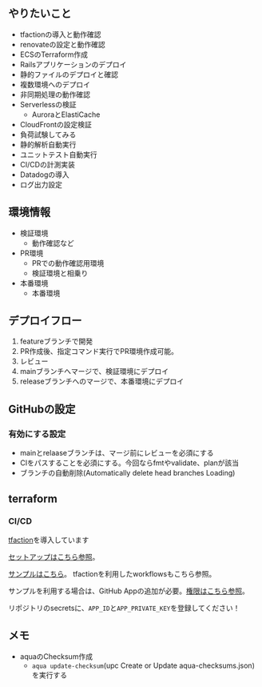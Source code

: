
## やりたいこと
- tfactionの導入と動作確認
- renovateの設定と動作確認
- ECSのTerraform作成
- Railsアプリケーションのデプロイ
- 静的ファイルのデプロイと確認
- 複数環境へのデプロイ
- 非同期処理の動作確認
- Serverlessの検証
    - AuroraとElastiCache
- CloudFrontの設定検証
- 負荷試験してみる
- 静的解析自動実行
- ユニットテスト自動実行
- CI/CDの計測実装
- Datadogの導入
- ログ出力設定

## 環境情報
- 検証環境
    - 動作確認など
- PR環境
    - PRでの動作確認用環境
    - 検証環境と相乗り
- 本番環境
    - 本番環境

## デプロイフロー
1. featureブランチで開発
1. PR作成後、指定コマンド実行でPR環境作成可能。
1. レビュー
1. mainブランチへマージで、検証環境にデプロイ
1. releaseブランチへのマージで、本番環境にデプロイ

## GitHubの設定
### 有効にする設定
- mainとrelaaseブランチは、マージ前にレビューを必須にする
- CIをパスすることを必須にする。今回ならfmtやvalidate、planが該当
- ブランチの自動削除(Automatically delete head branches Loading)

## terraform
### CI/CD
[tfaction](https://suzuki-shunsuke.github.io/tfaction/docs/)を導入しています

[セットアップはこちら参照](https://suzuki-shunsuke.github.io/tfaction/docs/config/setup)。

[サンプルはこちら](https://github.com/suzuki-shunsuke/tfaction-example)。
tfactionを利用したworkflowsもこちら参照。

サンプルを利用する場合は、GitHub Appの追加が必要。[権限はこちら参照](https://suzuki-shunsuke.github.io/tfaction/docs/config/github-token)。

リポジトリのsecretsに、`APP_ID`と`APP_PRIVATE_KEY`を登録してください！


## メモ
- aquaのChecksum作成
    - `aqua update-checksum`(upc   Create or Update aqua-checksums.json) を実行する